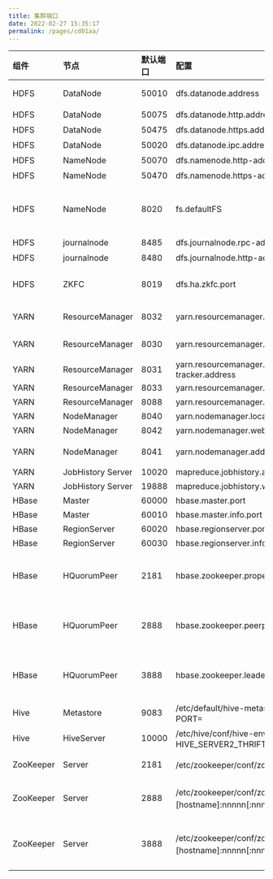 ```yaml
---
title: 集群端口
date: 2022-02-27 15:35:17
permalink: /pages/cd01aa/
---
```

<html>
<!--在这里插入内容-->
<style>
    table th:first-of-type {
        width:100px;
    }
</style>
</html>

|组件 | 节点 | 默认端口 | 配置 | 用途说明 |
|:----|:----|:----|:----|:----|
|HDFS | DataNode | 50010 | dfs.datanode.address | datanode服务端口，用于数据传输|
|HDFS|	DataNode|	50075|	dfs.datanode.http.address|	http服务的端口|
|HDFS|	DataNode|	50475|	dfs.datanode.https.address|	https服务的端口|
|HDFS|	DataNode|	50020|	dfs.datanode.ipc.address|	ipc服务的端口|
|HDFS|	NameNode|	50070|	dfs.namenode.http-address|	http服务的端口|
|HDFS|	NameNode|	50470|	dfs.namenode.https-address|	https服务的端口|
|HDFS|	NameNode|	8020|	fs.defaultFS|	接收Client连接的RPC端口，用于获取文件系统metadata信息。|
|HDFS|	journalnode|	8485|	dfs.journalnode.rpc-address|	RPC服务|
|HDFS|	journalnode|	8480|	dfs.journalnode.http-address|	HTTP服务|
|HDFS|	ZKFC|	8019|	dfs.ha.zkfc.port|	ZooKeeper FailoverController，用于NN HA|
|YARN|	ResourceManager|	8032|	yarn.resourcemanager.address|	RM的applications manager(ASM)端口|
|YARN|	ResourceManager|	8030|	yarn.resourcemanager.scheduler.address|	scheduler组件的IPC端口|
|YARN|	ResourceManager|	8031|	yarn.resourcemanager.resource-tracker.address|	IPC|
|YARN|	ResourceManager|	8033|	yarn.resourcemanager.admin.address|	IPC|
|YARN|	ResourceManager|	8088|	yarn.resourcemanager.webapp.address|	http服务端口|
|YARN|	NodeManager|	8040|	yarn.nodemanager.localizer.address|	localizer IPC|
|YARN|	NodeManager|	8042|	yarn.nodemanager.webapp.address|	http服务端口|
|YARN|	NodeManager|	8041|	yarn.nodemanager.address|	NM中container manager的端口|
|YARN|	JobHistory Server|	10020|	mapreduce.jobhistory.address|	IPC|
|YARN|	JobHistory Server|	19888|	mapreduce.jobhistory.webapp.address|	http服务端口|
|HBase|	Master|	60000|	hbase.master.port|	IPC|
|HBase|	Master|	60010|	hbase.master.info.port|	http服务端口|
|HBase|	RegionServer|	60020|	hbase.regionserver.port|	IPC|
|HBase|	RegionServer|	60030|	hbase.regionserver.info.port|	http服务端口|
|HBase|	HQuorumPeer|	2181|	hbase.zookeeper.property.clientPort|	HBase-managed ZK mode，使用独立的ZooKeeper集群则不会启用该端口。|
|HBase|	HQuorumPeer|	2888|	hbase.zookeeper.peerport|	HBase-managed ZK mode，使用独立的ZooKeeper集群则不会启用该端口。|
|HBase|	HQuorumPeer|	3888|	hbase.zookeeper.leaderport|	HBase-managed ZK mode，使用独立的ZooKeeper集群则不会启用该端口。|
|Hive|	Metastore|	9083|	/etc/default/hive-metastore中export PORT=<port>|    来更新默认端口|
|Hive|	HiveServer|	10000|	/etc/hive/conf/hive-env.sh中export HIVE_SERVER2_THRIFT_PORT=<port>| 来更新默认端口|
|ZooKeeper|	Server|	2181|	/etc/zookeeper/conf/zoo.cfg中clientPort=<port>|	对客户端提供服务的端口|
|ZooKeeper|	Server|	2888|	/etc/zookeeper/conf/zoo.cfg中server.x=[hostname]:nnnnn[:nnnnn]，标蓝部分|	follower用来连接到leader，只在leader上监听该端口。|
|ZooKeeper|	Server|	3888|	/etc/zookeeper/conf/zoo.cfg中server.x=[hostname]:nnnnn[:nnnnn]，标蓝部分|	用于leader选举的。只在electionAlg是1,2或3(默认)时需要。|

